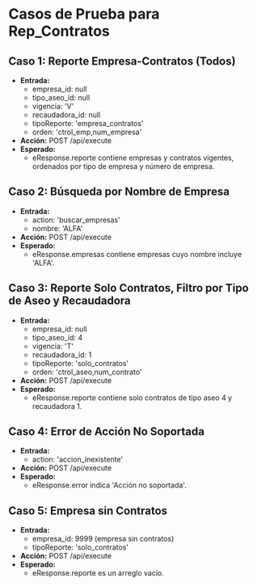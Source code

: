 # Casos de Prueba para Rep_Contratos

## Caso 1: Reporte Empresa-Contratos (Todos)
- **Entrada:**
  - empresa_id: null
  - tipo_aseo_id: null
  - vigencia: 'V'
  - recaudadora_id: null
  - tipoReporte: 'empresa_contratos'
  - orden: 'ctrol_emp,num_empresa'
- **Acción:** POST /api/execute
- **Esperado:**
  - eResponse.reporte contiene empresas y contratos vigentes, ordenados por tipo de empresa y número de empresa.

## Caso 2: Búsqueda por Nombre de Empresa
- **Entrada:**
  - action: 'buscar_empresas'
  - nombre: 'ALFA'
- **Acción:** POST /api/execute
- **Esperado:**
  - eResponse.empresas contiene empresas cuyo nombre incluye 'ALFA'.

## Caso 3: Reporte Solo Contratos, Filtro por Tipo de Aseo y Recaudadora
- **Entrada:**
  - empresa_id: null
  - tipo_aseo_id: 4
  - vigencia: 'T'
  - recaudadora_id: 1
  - tipoReporte: 'solo_contratos'
  - orden: 'ctrol_aseo,num_contrato'
- **Acción:** POST /api/execute
- **Esperado:**
  - eResponse.reporte contiene solo contratos de tipo aseo 4 y recaudadora 1.

## Caso 4: Error de Acción No Soportada
- **Entrada:**
  - action: 'accion_inexistente'
- **Acción:** POST /api/execute
- **Esperado:**
  - eResponse.error indica 'Acción no soportada'.

## Caso 5: Empresa sin Contratos
- **Entrada:**
  - empresa_id: 9999 (empresa sin contratos)
  - tipoReporte: 'solo_contratos'
- **Acción:** POST /api/execute
- **Esperado:**
  - eResponse.reporte es un arreglo vacío.
